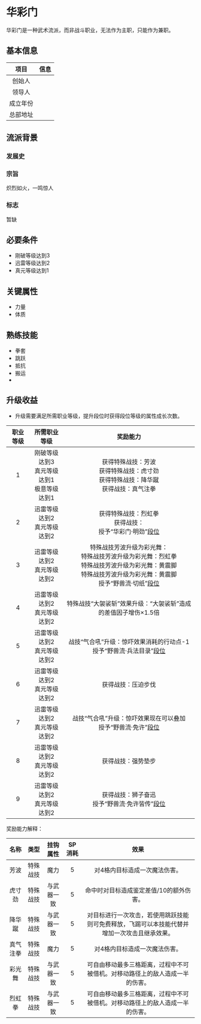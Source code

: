 # 华彩门

华彩门是一种武术流派，而非战斗职业，无法作为主职，只能作为兼职。

## 基本信息

项目|信息
:--:|:--:
创始人|
领导人|
成立年份|
总部地址|

## 流派背景

### 发展史

### 宗旨

炽烈如火，一鸣惊人

### 标志

暂缺

## 必要条件

* 刚破等级达到3
* 迅雷等级达到2
* 真元等级达到1

## 关键属性

* 力量
* 体质

## 熟练技能

* 拳套
* 跳跃
* 抵抗
* 搬运
* 

## 升级收益

* 升级需要满足所需职业等级，提升段位时获得段位等级的属性成长次数。

职业等级|所需职业等级|奖励能力
:--:|:--:|:--:
1|刚破等级达到3<br>真元等级达到1<br>极意等级达到1|获得特殊战技：芳波<br>获得特殊战技：虎寸劲<br>获得特殊战技：降华蹴<br>获得战技：真气注拳
2|迅雷等级达到2<br>真元等级达到2|获得特殊战技：烈虹拳<br>获得战技：<br>授予“华彩门·明劲”<a href="../../dan" target="_blank">段位</a>
3|迅雷等级达到2<br>真元等级达到2|特殊战技芳波升级为彩光舞：<br>特殊战技芳波升级为彩光舞：烈虹拳<br>特殊战技芳波升级为彩光舞：黄震脚<br>特殊战技芳波升级为彩光舞：黄震脚<br>授予“野兽流·切纸”<a href="../../dan" target="_blank">段位</a>
4|迅雷等级达到2<br>真元等级达到2|特殊战技“大袈裟斩”效果升级：“大袈裟斩”造成的差值因子增伤×1.5倍
5|迅雷等级达到2<br>真元等级达到2|战技“气合吼”升级：惊吓效果消耗的行动点-1<br>授予“野兽流·兵法目录”<a href="../../dan" target="_blank">段位</a>
6|迅雷等级达到2<br>真元等级达到2|获得战技：压迫步伐
7|迅雷等级达到2<br>真元等级达到2|战技“气合吼”升级：惊吓效果现在可以叠加<br>授予“野兽流·免许”<a href="../../dan" target="_blank">段位</a>
8|迅雷等级达到2<br>真元等级达到2|获得战技：强势垫步
9|迅雷等级达到2<br>真元等级达到2|获得战技：狮子奋迅<br>授予“野兽流·免许皆传”<a href="../../dan" target="_blank">段位</a>

奖励能力解释：

名称|类型|挂钩属性|SP消耗|效果
:--:|:--:|:--:|:--:|:--:
芳波|特殊战技|魔力|5|对4格内目标造成一次魔法伤害。
虎寸劲|特殊战技|与武器一致|5|命中时对目标造成鉴定差值/10的额外伤害。
降华蹴|特殊战技|与武器一致|5|对目标进行一次攻击，若使用跳跃技能则可免费释放，飞踢可以本技能代替并增加一次攻击且继承效果。
真气注拳|特殊战技|魔力|5|对4格内目标造成一次魔法伤害。
彩光舞|特殊战技|与武器一致|5|可自由移动最多三格距离，过程中不可被借机。对移动路径上的敌人造成一半的伤害。
烈虹拳|特殊战技|与武器一致|5|可自由移动最多三格距离，过程中不可被借机。对移动路径上的敌人造成一半的伤害。